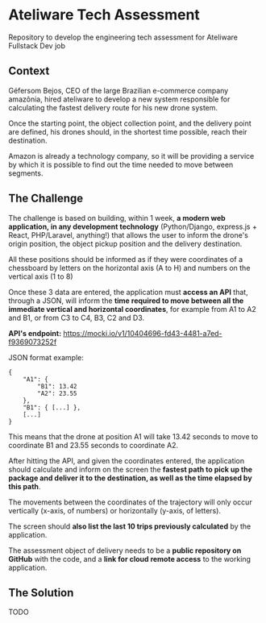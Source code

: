 # Ateliware Tech Assessment

Repository to develop the engineering tech assessment for Ateliware Fullstack Dev job

## Context

Géfersom Bejos, CEO of the large Brazilian e-commerce company amazônia, hired ateliware to develop a new system responsible for calculating the fastest delivery route for his new drone system.

Once the starting point, the object collection point, and the delivery point are defined, his drones should, in the shortest time possible, reach their destination.

Amazon is already a technology company, so it will be providing a service by which it is possible to find out the time needed to move between segments.

## The Challenge

The challenge is based on building, within 1 week, **a modern web application, in any development technology** (Python/Django, express.js + React, PHP/Laravel, anything!) that allows the user to inform the drone's origin position, the object pickup position and the delivery destination.

All these positions should be informed as if they were coordinates of a chessboard by letters on the horizontal axis (A to H) and numbers on the vertical axis (1 to 8)

Once these 3 data are entered, the application must **access an API** that, through a JSON, will inform the **time required to move between all the immediate vertical and horizontal coordinates**, for example from A1 to A2 and B1, or from C3 to C4, B3, C2 and D3.

**API's endpoint:** https://mocki.io/v1/10404696-fd43-4481-a7ed-f9369073252f

JSON format example:

```
{
    "A1": {
        "B1": 13.42
        "A2": 23.55
    },
    "B1": { [...] },
    [...]
}
```

This means that the drone at position A1 will take 13.42 seconds to move to coordinate B1 and 23.55 seconds to coordinate A2.

After hitting the API, and given the coordinates entered, the application should calculate and inform on the screen the **fastest path to pick up the package and deliver it to the destination, as well as the time elapsed by this path**.

The movements between the coordinates of the trajectory will only occur vertically (x-axis, of numbers) or horizontally (y-axis, of letters).

The screen should **also list the last 10 trips previously calculated** by the application.

The assessment object of delivery needs to be a **public repository on GitHub** with the code, and a **link for cloud remote access** to the working application.

## The Solution

TODO